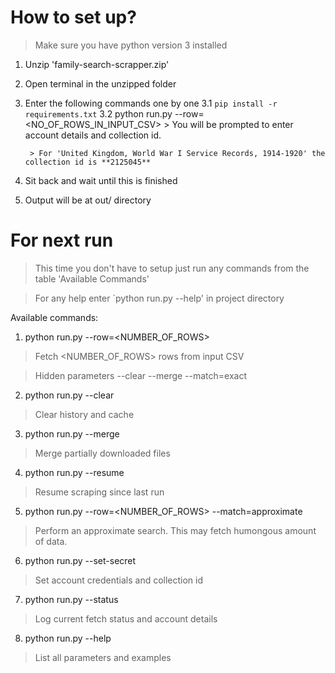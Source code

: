 # How to set up?
> Make sure you have python version 3 installed 
1. Unzip 'family-search-scrapper.zip' 
2. Open terminal in the unzipped folder
3. Enter the following commands one by one
    3.1 `pip install -r requirements.txt`
    3.2 python run.py --row=<NO_OF_ROWS_IN_INPUT_CSV>
        > You will be prompted to enter account details and collection id. 

        > For 'United Kingdom, World War I Service Records, 1914-1920' the collection id is **2125045**
4. Sit back and wait until this is finished
5. Output will be at out/ directory

# For next run
> This time you don't have to setup just run any commands from the table 'Available Commands'

> For any help enter `python run.py --help' in project directory

Available commands:

1. python run.py --row=<NUMBER_OF_ROWS>
> Fetch <NUMBER_OF_ROWS> rows from input CSV

> Hidden parameters  --clear --merge  --match=exact

2. python run.py --clear
> Clear history and cache

3. python run.py --merge 
> Merge partially downloaded files 

4. python run.py --resume
> Resume scraping since last run

5. python run.py --row=<NUMBER_OF_ROWS> --match=approximate
> Perform an approximate search. This may fetch humongous amount of data. 

6. python run.py --set-secret
> Set account credentials and collection id   

7. python run.py --status
> Log current fetch status and account details  

8. python run.py --help
> List all parameters and examples    


